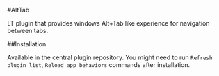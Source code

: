 #AltTab

LT plugin that provides windows Alt+Tab like experience for navigation between tabs.


##Installation

Available in the central plugin repository.
You might need to run `Refresh plugin list`, `Reload app behaviors`
commands after installation.